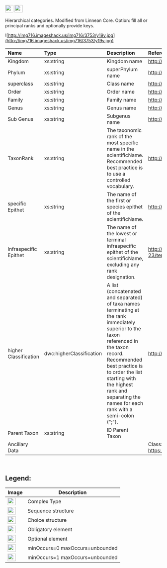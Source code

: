<img src='http://imageshack.us/a/img16/5397/multipleg.jpg' width='26' height='24' /> <img src='http://img6.imageshack.us/img6/1315/sequencej.jpg' width='26' height='24' />

Hierarchical categories. Modified from Linnean Core. Option: fill all or principal ranks and optionally provide keys.

![http://img716.imageshack.us/img716/3753/y19v.jpg](http://img716.imageshack.us/img716/3753/y19v.jpg)



|Name|Type|Description|References|
|:---|:---|:----------|:---------|
|Kingdom|xs:string|Kingdom name|http://rs.tdwg.org/dwc/2009-09-23/terms/index.htm#kingdom|
|Phylum|xs:string|superPhylum name|http://rs.tdwg.org/dwc/2009-09-23/terms/index.htm#phylum|
|superclass|xs:string|Class name|http://rs.tdwg.org/dwc/2009-09-23/terms/index.htm#class|
|Order|xs:string|Order name|http://rs.tdwg.org/dwc/2009-09-23/terms/index.htm#order|
|Family|xs:string|Family name|http://rs.tdwg.org/dwc/2009-09-23/terms/index.htm#family|
|Genus|xs:string|Genus name|http://rs.tdwg.org/dwc/2009-09-23/terms/index.htm#genus|
|Sub Genus|xs:string|Subgenus name|http://rs.tdwg.org/dwc/2009-09-23/terms/index.htm#subgenus|
|TaxonRank|xs:string|The taxonomic rank of the most specific name in the scientificName. Recommended best practice is to use a controlled vocabulary.|http://rs.tdwg.org/dwc/2009-09-23/terms/index.htm#taxonRank|
|specific Epithet|xs:string|The name of the first or species epithet of the scientificName.|http://rs.tdwg.org/dwc/2009-09-23/terms/index.htm#specificEpithet|
|Infraspecific Epithet|xs:string|The name of the lowest or terminal infraspecific epithet of the scientificName, excluding any rank designation.|http://rs.tdwg.org/dwc/2009-09-23/terms/index.htm#infraspecificEpithet|
|higher Classification|dwc:higherClassification|A list (concatenated and separated) of taxa names terminating at the rank immediately superior to the taxon referenced in the taxon record. Recommended best practice is to order the list starting with the highest rank and separating the names for each rank with a semi-colon (";").|http://rs.tdwg.org/dwc/terms/higherClassification|
|Parent Taxon|xs:string|ID Parent Taxon|  |
|Ancillary Data|  |  |Class: https://github.com/mcubillos/pliniancore/blob/wiki/AncillaryDataClass.md|

<br>

<h2><b>Legend:</b></h2>

<table><thead><th>Image</th><th>Description</th></thead><tbody>
<tr><td><img src='http://imageshack.us/a/img16/5397/multipleg.jpg' width='26' height='24' /></td><td>Complex Type</td></tr>
<tr><td><img src='http://img6.imageshack.us/img6/1315/sequencej.jpg' width='26' height='24' /></td><td>Sequence structure</td></tr>
<tr><td><img src='http://img266.imageshack.us/img266/2791/choice.jpg' width='26' height='24' /></td><td>Choice structure</td></tr>
<tr><td><img src='http://img52.imageshack.us/img52/2777/elementkw.jpg' width='26' height='24' /></td><td>Obligatory element</td></tr>
<tr><td><img src='http://img585.imageshack.us/img585/4808/optional.jpg' width='26' height='24' /></td><td>Optional element</td></tr>
<tr><td><img src='http://img19.imageshack.us/img19/4356/infinitol.jpg' width='26' height='24' /></td><td>minOccurs=0 maxOccurs=unbounded</td></tr>
<tr><td><img src='http://img198.imageshack.us/img198/6134/unoinfinito.jpg' width='26' height='24' /></td><td>minOccurs=1 maxOccurs=unbounded</td></tr>
